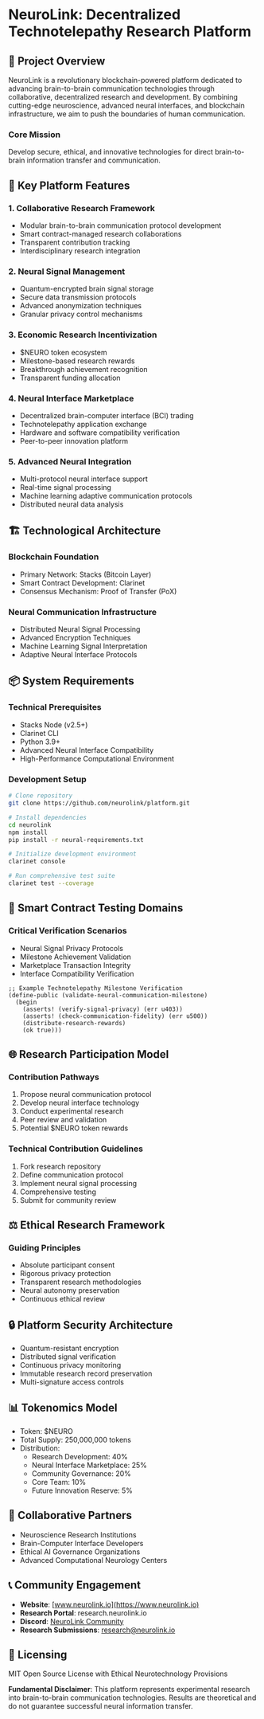 # NeuroLink: Decentralized Technotelepathy Research Platform

## 🧠 Project Overview

NeuroLink is a revolutionary blockchain-powered platform dedicated to advancing brain-to-brain communication technologies through collaborative, decentralized research and development. By combining cutting-edge neuroscience, advanced neural interfaces, and blockchain infrastructure, we aim to push the boundaries of human communication.

### Core Mission
Develop secure, ethical, and innovative technologies for direct brain-to-brain information transfer and communication.

## 🚀 Key Platform Features

### 1. Collaborative Research Framework
- Modular brain-to-brain communication protocol development
- Smart contract-managed research collaborations
- Transparent contribution tracking
- Interdisciplinary research integration

### 2. Neural Signal Management
- Quantum-encrypted brain signal storage
- Secure data transmission protocols
- Advanced anonymization techniques
- Granular privacy control mechanisms

### 3. Economic Research Incentivization
- $NEURO token ecosystem
- Milestone-based research rewards
- Breakthrough achievement recognition
- Transparent funding allocation

### 4. Neural Interface Marketplace
- Decentralized brain-computer interface (BCI) trading
- Technotelepathy application exchange
- Hardware and software compatibility verification
- Peer-to-peer innovation platform

### 5. Advanced Neural Integration
- Multi-protocol neural interface support
- Real-time signal processing
- Machine learning adaptive communication protocols
- Distributed neural data analysis

## 🏗️ Technological Architecture

### Blockchain Foundation
- Primary Network: Stacks (Bitcoin Layer)
- Smart Contract Development: Clarinet
- Consensus Mechanism: Proof of Transfer (PoX)

### Neural Communication Infrastructure
- Distributed Neural Signal Processing
- Advanced Encryption Techniques
- Machine Learning Signal Interpretation
- Adaptive Neural Interface Protocols

## 📦 System Requirements

### Technical Prerequisites
- Stacks Node (v2.5+)
- Clarinet CLI
- Python 3.9+
- Advanced Neural Interface Compatibility
- High-Performance Computational Environment

### Development Setup
```bash
# Clone repository
git clone https://github.com/neurolink/platform.git

# Install dependencies
cd neurolink
npm install
pip install -r neural-requirements.txt

# Initialize development environment
clarinet console

# Run comprehensive test suite
clarinet test --coverage
```

## 🧪 Smart Contract Testing Domains

### Critical Verification Scenarios
- Neural Signal Privacy Protocols
- Milestone Achievement Validation
- Marketplace Transaction Integrity
- Interface Compatibility Verification

```clarinet
;; Example Technotelepathy Milestone Verification
(define-public (validate-neural-communication-milestone)
  (begin
    (asserts! (verify-signal-privacy) (err u403))
    (asserts! (check-communication-fidelity) (err u500))
    (distribute-research-rewards)
    (ok true)))
```

## 🌐 Research Participation Model

### Contribution Pathways
1. Propose neural communication protocol
2. Develop neural interface technology
3. Conduct experimental research
4. Peer review and validation
5. Potential $NEURO token rewards

### Technical Contribution Guidelines
1. Fork research repository
2. Define communication protocol
3. Implement neural signal processing
4. Comprehensive testing
5. Submit for community review

## ⚖️ Ethical Research Framework

### Guiding Principles
- Absolute participant consent
- Rigorous privacy protection
- Transparent research methodologies
- Neural autonomy preservation
- Continuous ethical review

## 🔒 Platform Security Architecture

- Quantum-resistant encryption
- Distributed signal verification
- Continuous privacy monitoring
- Immutable research record preservation
- Multi-signature access controls

## 📊 Tokenomics Model

- Token: $NEURO
- Total Supply: 250,000,000 tokens
- Distribution:
    - Research Development: 40%
    - Neural Interface Marketplace: 25%
    - Community Governance: 20%
    - Core Team: 10%
    - Future Innovation Reserve: 5%

## 🤝 Collaborative Partners
- Neuroscience Research Institutions
- Brain-Computer Interface Developers
- Ethical AI Governance Organizations
- Advanced Computational Neurology Centers

## 📞 Community Engagement
- **Website**: [www.neurolink.io](https://www.neurolink.io)
- **Research Portal**: research.neurolink.io
- **Discord**: [NeuroLink Community](https://discord.gg/neurolink)
- **Research Submissions**: research@neurolink.io

## 📄 Licensing
MIT Open Source License with Ethical Neurotechnology Provisions

**Fundamental Disclaimer**: This platform represents experimental research into brain-to-brain communication technologies. Results are theoretical and do not guarantee successful neural information transfer.

